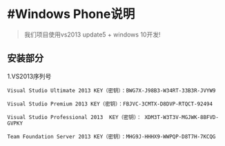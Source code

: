 #Windows Phone说明
================

> 我们项目使用vs2013 update5 + windows 10开发!

## 安装部分

1.VS2013序列号

	Visual Studio Ultimate 2013 KEY（密钥）：BWG7X-J98B3-W34RT-33B3R-JVYW9

	Visual Studio Premium 2013 KEY（密钥）：FBJVC-3CMTX-D8DVP-RTQCT-92494

	Visual Studio Professional 2013  KEY（密钥）： XDM3T-W3T3V-MGJWK-8BFVD-GVPKY

	Team Foundation Server 2013 KEY（密钥）：MHG9J-HHHX9-WWPQP-D8T7H-7KCQG
